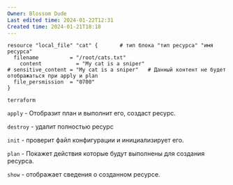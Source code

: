 ```yaml
---
Owner: Blossom Dude
Last edited time: 2024-01-22T12:31
Created time: 2024-01-21T18:18
---
```

```Shell
resource "local_file" "cat" {       # тип блока "тип ресурса" "имя ресурса"
  filename          = "/root/cats.txt"
	content           = "My cat is a sniper"
# sensitive_content = "My cat is a sniper"   # Данный контент не будет отображаться при apply и plan
  file_persmission  = "0700" 
}
```

`terraform`

`apply` - Отобразит план и выполнит его, создаст ресурс.

`destroy` - удалит полностью ресурс

`init` - проверит файл конфигурации и инициализирует его.

`plan` - Покажет действия которые будут выполнены для создания ресурса.

`show` - отображает сведения о созданном ресурсе.